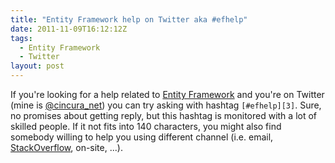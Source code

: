 ```yaml
---
title: "Entity Framework help on Twitter aka #efhelp"
date: 2011-11-09T16:12:12Z
tags:
  - Entity Framework
  - Twitter
layout: post
---
```

If you're looking for a help related to [Entity Framework][1] and you're on Twitter (mine is [@cincura_net][2]) you can try asking with hashtag `[#efhelp][3]`. Sure, no promises about getting reply, but this hashtag is monitored with a lot of skilled people. If it not fits into 140 characters, you might also find somebody willing to help you using different channel (i.e. email, [StackOverflow][4], on-site, ...).

[1]: http://msdn.microsoft.com/en-us/library/bb399572.aspx
[2]: http://twitter.com/cincura_net
[3]: https://twitter.com/#!/search/%23efhelp
[4]: http://stackoverflow.com/questions/tagged/entity-framework